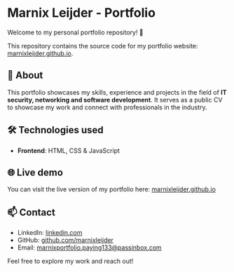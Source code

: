 # Marnix Leijder - Portfolio

Welcome to my personal portfolio repository! 🚀

This repository contains the source code for my portfolio website: [marnixleijder.github.io](https://marnixleijder.github.io/).

## 📌 About
This portfolio showcases my skills, experience and projects in the field of **IT security, networking and software development**. It serves as a public CV to showcase my work and connect with professionals in the industry.

## 🛠️ Technologies used
- **Frontend**: HTML, CSS & JavaScript

## 🌐 Live demo
You can visit the live version of my portfolio here: [marnixleijder.github.io](https://marnixleijder.github.io/)

## 📫 Contact  
- LinkedIn: [linkedin.com](https://www.linkedin.com/in/marnixleijder)
- GitHub: [github.com/marnixleijder](https://github.com/marnixleijder)
- Email: [marnixportfolio.paying133@passinbox.com](mailto:marnixportfolio.paying133@passinbox.com)

Feel free to explore my work and reach out!
